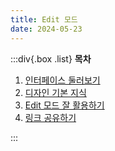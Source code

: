 ```yaml
---
title: Edit 모드
date: 2024-05-23
---
```


:::div{.box .list}
**목차**

1. [인터페이스 둘러보기](/figma-serenade/chapter04/04-1)
2. [디자인 기본 지식](/figma-serenade/chapter04/04-2)
3. [Edit 모드 잘 활용하기](/figma-serenade/chapter04/04-3)
4. [링크 공유하기](/figma-serenade/chapter04/04-4)

:::
